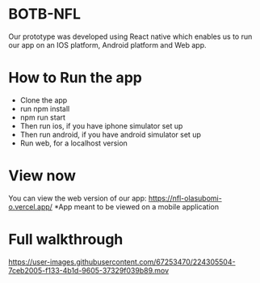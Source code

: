 # BOTB-NFL
Our prototype was developed using React native which enables us to run our app on an IOS platform, Android platform and Web app.

# How to Run the app
- Clone the app
- run npm install
- npm run start 
- Then run ios, if you have iphone simulator set up
- Then run android, if you have android simulator set up
- Run web, for a localhost version 

# View now
You can view the web version of our app: https://nfl-olasubomi-o.vercel.app/
*App meant to be viewed on a mobile application

# Full walkthrough



https://user-images.githubusercontent.com/67253470/224305504-7ceb2005-f133-4b1d-9605-37329f039b89.mov

